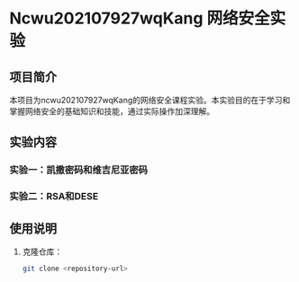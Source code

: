 # Ncwu202107927wqKang 网络安全实验

## 项目简介

本项目为ncwu202107927wqKang的网络安全课程实验。本实验目的在于学习和掌握网络安全的基础知识和技能，通过实际操作加深理解。

## 实验内容

### 实验一：凯撒密码和维吉尼亚密码



### 实验二：RSA和DESE





## 使用说明

1. 克隆仓库：
   ```bash
   git clone <repository-url>
